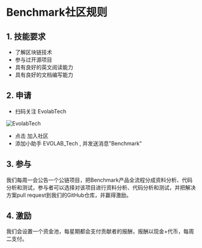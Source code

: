 # Benchmark社区规则
## 1. 技能要求
- 了解区块链技术
- 参与过开源项目
- 具有良好的英文阅读能力
- 具有良好的文档编写能力
## 2. 申请
- 扫码关注 EvolabTech

![EvolabTech](https://github.com/EVOLABTeam/benchmark/blob/master/asset/img/QRcode.jpg)

- 点击 加入社区
- 添加小助手 EVOLAB_Tech , 并发送消息"Benchmark"

## 3. 参与
我们每周一会公告一个公链项目，把Benchmark产品全流程分成资料分析、代码分析和测试，参与者可以选择对该项目进行资料分析、代码分析和测试，并把解决方案pull request到我们的GitHub仓库，并赢得激励。
## 4. 激励
我们会设置一个资金池，每星期都会支付贡献者的报酬，报酬以现金+代币，每周二支付。
